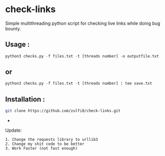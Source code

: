 # check-links
Simple multithreading python script for checking live links while doing bug bounty.

Usage :
-
```python
python3 checks.py -f files.txt -t [threads number] -o outputfile.txt
```
or
- 
```python
python3 checks.py -f files.txt -t [threads number] | tee save.txt
```
Installation :
-
```bash
git clone https://github.com/zulfi0/check-links.git
```
-
Update:
```
1. Change the requests library to urllib3 
2. Change my shit code to be better
3. Work Faster (not fast enough)
```
